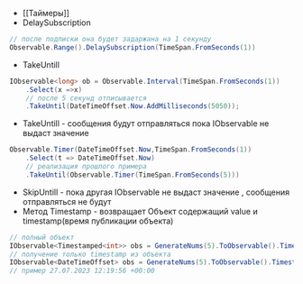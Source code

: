 - [[Таймеры]]
- DelaySubscription
```cs
// после подписки она будет задаржана на 1 секунду
Observable.Range().DelaySubscription(TimeSpan.FromSeconds(1))
```
- TakeUntill
```cs
IObservable<long> ob = Observable.Interval(TimeSpan.FromSeconds(1))
	.Select(x =>x)
	// после 5 секунд отписывается
	.TakeUntil(DateTimeOffset.Now.AddMilliseconds(5050));
```
- TakeUntill - сообщения будут отправляться пока IObservable не выдаст значение
```cs
Observable.Timer(DateTimeOffset.Now,TimeSpan.FromSeconds(1)) 
	.Select(t => DateTimeOffset.Now)
	// реализация прошлого примера
	.TakeUntil(Observable.Timer(TimeSpan.FromSeconds(5)))
```
- SkipUntill - пока другая IObservable не выдаст значение , сообщения отправляться не будут
-  Метод Timestamp - возвращает Объект содержащий value и timestamp(время публикации объекта)
```cs
// полный объект
IObservable<Timestamped<int>> obs = GenerateNums(5).ToObservable().Timestamp();
// получение только timestamp из объекта
IObservable<DateTimeOffset> obs = GenerateNums(5).ToObservable().Timestamp().Select(x => x.Timestamp);
// пример 27.07.2023 12:19:56 +00:00
```
